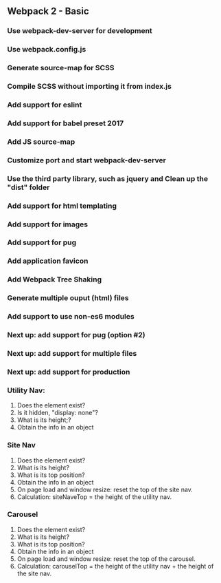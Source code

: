## Webpack 2 - Basic
### Use webpack-dev-server for development
### Use webpack.config.js
### Generate source-map for SCSS 
### Compile SCSS without importing it from index.js
### Add support for eslint
### Add support for babel preset 2017
### Add JS source-map
### Customize port and start webpack-dev-server
### Use the third party library, such as jquery and Clean up the "dist" folder
### Add support for html templating
### Add support for images 
### Add support for pug 
### Add application favicon 
### Add Webpack Tree Shaking
### Generate multiple ouput (html) files
### Add support to use non-es6 modules

### Next up: add support for pug (option #2)
### Next up: add support for multiple files
### Next up: add support for production


### Utility Nav:

1. Does the element exist?
2. Is it hidden, "display: none"?
3. What is its height;?
4. Obtain the info in an object

### Site Nav

1. Does the element exist?
2. What is its height?
3. What is its top position?
4. Obtain the info in an object
5. On page load and window resize: reset the top of the site nav.
6. Calculation: siteNaveTop = the height of the utility nav. 

### Carousel 

1. Does the element exist?
2. What is its height?
3. What is its top position?
4. Obtain the info in an object
5. On page load and window resize: reset the top of the carousel.
6. Calculation: carouselTop = the height of the utility nav + the height of the site nav. 






